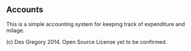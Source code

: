 ## Accounts ##

This is a simple accounting system for keeping track of expenditure and milage.

(c) Des Gregory 2014.  Open Source License yet to be confirmed.

